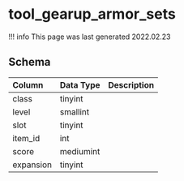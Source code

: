 # tool_gearup_armor_sets

!!! info
	This page was last generated 2022.02.23

## Schema

| Column | Data Type | Description |
| :--- | :--- | :--- |
| class | tinyint |  |
| level | smallint |  |
| slot | tinyint |  |
| item_id | int |  |
| score | mediumint |  |
| expansion | tinyint |  |

